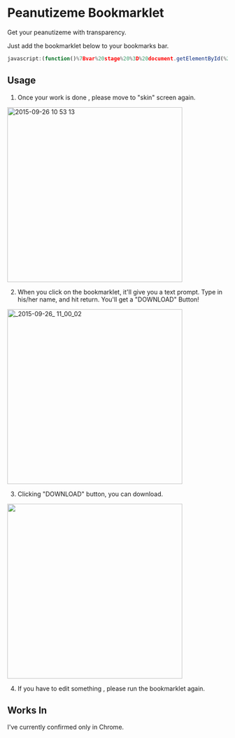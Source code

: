 # Peanutizeme Bookmarklet

Get your peanutizeme with transparency.

Just add the bookmarklet below to your bookmarks bar.

```javascript
javascript:(function()%7Bvar%20stage%20%3D%20document.getElementById(%22stage%22)%3Bvar%20downloadButtonEl%20%3D%20document.getElementById(%22getYourPeanutizeme-Button%22)%3Bvar%20name%20%3D%20prompt(%22What%20is%20his%2Fher%20name%3F%22)%3Bif%20(!downloadButtonEl)%20%7BdownloadButtonEl%20%3D%20document.createElement(%22a%22)%3BdownloadButtonEl.textContent%20%3D%20%22DOWNLOAD%22%3BdownloadButtonEl.id%20%3D%20%22getYourPeanutizeme-Button%22%3BdownloadButtonEl.className%20%3D%20%22download%20circle-button%22%3BdownloadButtonEl.style.position%20%3D%20%22absolute%22%3BdownloadButtonEl.style.width%20%3D%20downloadButtonEl.style.height%20%3D%20%2290px%22%3BdownloadButtonEl.style.top%20%3D%20%22300px%22%3BdownloadButtonEl.style.right%20%3D%20%2252px%22%3BdownloadButtonEl.style.fontSize%20%3D%20%2214px%22%3BdownloadButtonEl.style.lineHeight%20%3D%20%2290px%22%3BdownloadButtonEl.style.color%20%3D%20%22%2357A4D8%22%3Bvar%20creatorSectionEl%20%3D%20document.querySelectorAll(%22.creator-section%22)%5B0%5D%3BcreatorSectionEl.appendChild(downloadButtonEl)%3B%7DdownloadButtonEl.download%20%3D%20%20name%20%2B%20%22.png%22%3BdownloadButtonEl.href%20%3D%20stage.toDataURL()%7D)()
```

## Usage

1. Once your work is done , please move to "skin" screen again.

<img width="400" alt="2015-09-26 10 53 13" src="https://cloud.githubusercontent.com/assets/1150412/10117872/746df3a6-64a1-11e5-8da0-77b16d6d3acb.png">

2. When you click on the bookmarklet, it'll give you a text prompt. Type in his/her name, and hit return. You'll get a "DOWNLOAD" Button!

<img width="400" alt="_2015-09-26_ 11_00_02" src="https://cloud.githubusercontent.com/assets/1150412/10117892/6aaf90d0-64a2-11e5-9598-dcc92e386f33.png">

3. Clicking "DOWNLOAD" button, you can download.

<img width="400" src="https://cloud.githubusercontent.com/assets/1150412/10117917/585b5878-64a3-11e5-8bd0-0e59fd2df7ea.png" />

4. If you have to edit something , please run the bookmarklet again.

## Works In

I've currently confirmed only in Chrome.


